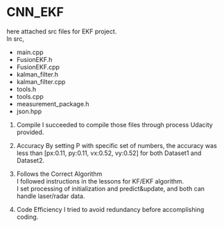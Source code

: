 # CNN_EKF


here attached src files for EKF project.  
In src,
- main.cpp
- FusionEKF.h
- FusionEKF.cpp
- kalman_filter.h
- kalman_filter.cpp
- tools.h
- tools.cpp
- measurement_package.h
- json.hpp
   
  
1. Compile
I succeeded to compile those files through process Udacity provided.  

2. Accuracy
By setting P with specific set of numbers, the accuracy was less than [px:0.11, py:0.11, vx:0.52, vy:0.52] for both Dataset1 and Dataset2.  

3. Follows the Correct Algorithm  
I followed instructions in the lessons for KF/EKF algorithm.  
I set processing of initialization and predict&update, and both can handle laser/radar data.  
  
4. Code Efficiency
I tried to avoid redundancy before accomplishing coding.  

